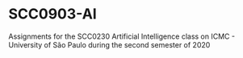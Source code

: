 # SCC0903-AI
Assignments for the SCC0230 Artificial Intelligence class on ICMC - University of São Paulo during the second semester of 2020
